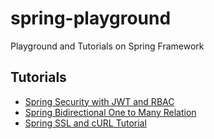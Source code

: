 # spring-playground

Playground and Tutorials on Spring Framework

## Tutorials

-   [Spring Security with JWT and RBAC](https://github.com/nurrony/spring-tutorials/tree/main/security-security-jwt-rbac)
-   [Spring Bidirectional One to Many Relation](https://github.com/nurrony/spring-tutorials/tree/main/one2many)
-   [Spring SSL and cURL Tutorial](https://github.com/nurrony/spring-tutorials/tree/main/spring-ssl-test)

